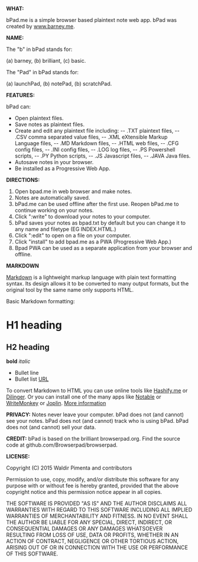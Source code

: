 **WHAT:**

bPad.me is a simple browser based plaintext note web app. 
bPad was created by www.barney.me.

**NAME:**

The "b" in bPad stands for:

(a) barney,
(b) brilliant,
(c) basic.

The "Pad" in bPad stands for:

(a) launchPad,
(b) notePad,
(b) scratchPad.

**FEATURES:**

bPad can:
- Open plaintext files. 
- Save notes as plaintext files.
- Create and edit any plaintext file including:
-- .TXT plaintext files,
-- .CSV comma separated value files,
-- .XML eXtensible Markup Language files,
-- .MD Markdown files,
-- .HTML web files,
-- .CFG config files,
-- .INI config files,
-- .LOG log files,
-- .PS Powershell scripts,
-- .PY Python scripts,
-- .JS Javascript files,
-- .JAVA Java files.
- Autosave notes in your browser. 
- Be installed as a Progressive Web App.

**DIRECTIONS:**

1. Open bpad.me in web browser and make notes.
2. Notes are automatically saved.
3. bPad.me can be used offline after the first use. Reopen bPad.me to continue working on your notes.
4. Click ":write" to download your notes to your computer.
5. bPad saves your notes as bpad.txt by default but you can change it to any name and filetype (EG INDEX.HTML.)
6. Click ":edit" to open on a file on your computer.
7. Click "install" to add bpad.me as a PWA (Progressive Web App.)
8. Bpad PWA can be used as a separate application from your browser and offline.

**MARKDOWN**

[Markdown](https://daringfireball.net/projects/markdown/) is a lightweight markup language with plain text formatting syntax. Its design allows it to be converted to many output formats, but the original tool by the same name only supports HTML.

Basic Markdown formatting:
# H1 heading
## H2 heading
**bold**
_italic_
* Bullet line
* Bullet list
[URL](www.address.com)

To convert Markdown to HTML you can use online tools like [Hashify.me](https://hashify.me) or [Dilinger](https://dillinger.io). Or you can install one of the many apps like [Notable](https://notable.md) or [WriteMonkey](http://writemonkey.com) or [Joplin](https://joplinapp.org).
[More information ](https://www.markdownguide.org/cheat-sheet/)

**PRIVACY:**
Notes never leave your computer.
bPad does not (and cannot) see your notes.
bPad does not (and cannot) track who is using bPad.
bPad does not (and cannot) sell your data.

**CREDIT:**
bPad is based on the brilliant browserpad.org. 
Find the source code at github.com/Browserpad/browserpad.

**LICENSE:**

Copyright (C) 2015 Waldir Pimenta and contributors

Permission to use, copy, modify, and/or distribute this software for any purpose with or without fee is hereby granted, provided that the above copyright notice and this permission notice appear in all copies.

THE SOFTWARE IS PROVIDED "AS IS" AND THE AUTHOR DISCLAIMS ALL WARRANTIES WITH REGARD TO THIS SOFTWARE INCLUDING ALL IMPLIED WARRANTIES OF MERCHANTABILITY AND FITNESS. IN NO EVENT SHALL THE AUTHOR BE LIABLE FOR ANY SPECIAL, DIRECT, INDIRECT, OR CONSEQUENTIAL DAMAGES OR ANY DAMAGES WHATSOEVER RESULTING FROM LOSS OF USE, DATA OR PROFITS, WHETHER IN AN ACTION OF CONTRACT, NEGLIGENCE OR OTHER TORTIOUS ACTION, ARISING OUT OF OR IN CONNECTION WITH THE USE OR PERFORMANCE OF THIS SOFTWARE.
